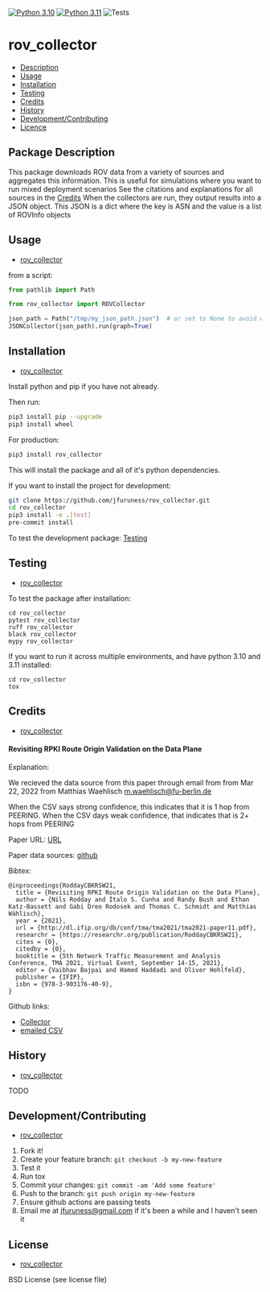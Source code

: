 [![Python 3.10](https://img.shields.io/badge/python-3.10-blue.svg)](https://www.python.org/downloads/release/python-3100/)
[![Python 3.11](https://img.shields.io/badge/python-3.11-blue.svg)](https://www.python.org/downloads/release/python-3110/)
![Tests](https://github.com/jfuruness/rov_collector/actions/workflows/tests.yml/badge.svg)

# rov\_collector

* [Description](#package-description)
* [Usage](#usage)
* [Installation](#installation)
* [Testing](#testing)
* [Credits](#credits)
* [History](#history)
* [Development/Contributing](#developmentcontributing)
* [Licence](#license)


## Package Description

This package downloads ROV data from a variety of sources and aggregates this information.
This is useful for simulations where you want to run mixed deployment scenarios
See the citations and explanations for all sources in the [Credits](#credits)
When the collectors are run, they output results into a JSON object.
This JSON is a dict where the key is ASN and the value is a list of ROVInfo objects

## Usage
* [rov\_collector](#rov\_collector)

from a script:

```python
from pathlib import Path

from rov_collector import ROVCollector

json_path = Path("/tmp/my_json_path.json")  # or set to None to avoid writing
JSONCollector(json_path).run(graph=True)
```

## Installation
* [rov\_collector](#rov\_collector)

Install python and pip if you have not already.

Then run:

```bash
pip3 install pip --upgrade
pip3 install wheel
```

For production:

```bash
pip3 install rov_collector
```

This will install the package and all of it's python dependencies.

If you want to install the project for development:
```bash
git clone https://github.com/jfuruness/rov_collector.git
cd rov_collector
pip3 install -e .[test]
pre-commit install
```

To test the development package: [Testing](#testing)


## Testing
* [rov\_collector](#rov\_collector)

To test the package after installation:

```
cd rov_collector
pytest rov_collector
ruff rov_collector
black rov_collector
mypy rov_collector
```

If you want to run it across multiple environments, and have python 3.10 and 3.11 installed:

```
cd rov_collector
tox
```

## Credits
* [rov\_collector](#rov\_collector)

#### Revisiting RPKI Route Origin Validation on the Data Plane

Explanation:

We recieved the data source from this paper through email from from Mar 22, 2022 from Matthias Waehlisch <m.waehlisch@fu-berlin.de>

When the CSV says strong confidence, this indicates that it is 1 hop from PEERING.
When the CSV days weak confidence, that indicates that is 2+ hops from PEERING

Paper URL: [URL](https://tma.ifip.org/2021/wp-content/uploads/sites/10/2021/08/tma2021-paper11.pdf)

Paper data sources: [github](https://github.com/nrodday/TMA-21)

Bibtex:

```
@inproceedings{RoddayCBKRSW21,
  title = {Revisiting RPKI Route Origin Validation on the Data Plane},
  author = {Nils Rodday and Ítalo S. Cunha and Randy Bush and Ethan Katz-Bassett and Gabi Dreo Rodosek and Thomas C. Schmidt and Matthias Wählisch},
  year = {2021},
  url = {http://dl.ifip.org/db/conf/tma/tma2021/tma2021-paper11.pdf},
  researchr = {https://researchr.org/publication/RoddayCBKRSW21},
  cites = {0},
  citedby = {0},
  booktitle = {5th Network Traffic Measurement and Analysis Conference, TMA 2021, Virtual Event, September 14-15, 2021},
  editor = {Vaibhav Bajpai and Hamed Haddadi and Oliver Hohlfeld},
  publisher = {IFIP},
  isbn = {978-3-903176-40-9},
}
```

Github links:
* [Collector](https://github.com/jfuruness/rov_collector/blob/master/rov_collector/tma_collector.py)
* [emailed CSV](https://github.com/jfuruness/rov_collector/blob/master/rov_collector/data/tma.csv)

## History
* [rov\_collector](#rov\_collector)

TODO

## Development/Contributing
* [rov\_collector](#rov\_collector)

1. Fork it!
2. Create your feature branch: `git checkout -b my-new-feature`
3. Test it
5. Run tox
6. Commit your changes: `git commit -am 'Add some feature'`
7. Push to the branch: `git push origin my-new-feature`
8. Ensure github actions are passing tests
9. Email me at jfuruness@gmail.com if it's been a while and I haven't seen it

## License
* [rov\_collector](#rov\_collector)

BSD License (see license file)
